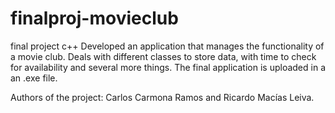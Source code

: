 # finalproj-movieclub
final project c++
Developed an application that manages the functionality of a movie club. Deals with different classes to store data,  with time to check for availability and several more things.
The final application is uploaded in a an .exe file.

Authors of the project: Carlos Carmona Ramos and Ricardo Macías Leiva.
